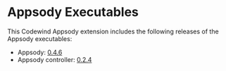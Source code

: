 # Appsody Executables

This Codewind Appsody extension includes the following releases of the Appsody executables:

- Appsody: [0.4.6](https://github.com/appsody/appsody/releases/tag/0.4.6)
- Appsody controller: [0.2.4](https://github.com/appsody/controller/releases/tag/0.2.4)
